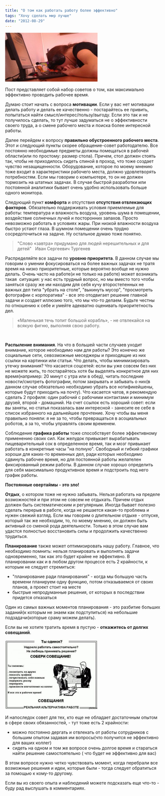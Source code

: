 ```yaml
---
title: "О том как работать работу более эффективно"
tags: "Хочу сделать мир лучше"
date: "2012-08-29"
---
```


![](images/2012-05-21-14.46.27-300x158.jpg "2012-05-21 14.46.27")

Пост представляет собой набор советов о том, как максимально эффективно проводить рабочее время.

Думаю стоит начать с вопроса **мотивации**. Если у вас нет мотивации делать работу и делать ее качественно - постарайтесь ее привить, попытаться найти смысл/интерес/пользу/выгоду. Если это так и не получилось сделать, то тут лучше задуматься не о эффективности своего труда, а о смене рабочего места и поиска более интересной работы.

Далее перейдем к вопросу **правильно обустроенного рабочего места**. Этот и следующий пункты скорее обращение-совет работодателю. Все постоянно необходимые предметы должны помещаться в рабочей области(или по простому: размер стола). Причем, стол должен стоять так, чтобы не приходилось сидеть спиной в проход, что тоже создает чувство незащищенности. Оборудование, которое по моему мнению тоже входит в характеристики рабочего места, должно удовлетворять потребностям. Если мы говорим о компьютере, то он не должен тормозить на штатных задачах. В случае быстрой разработки или постоянной аналитики бывает очень удобно использовать больше одного монитора.

Следующий пункт **комфорта** и отсутствия **отсутствия отвлекающих факторов**. Обязательно поддерживать условия приемлемые для работы: температура и влажность воздуха, уровень шума в помещении, воздействие солнечных лучей и посторонних запахов. Просто невозможно работать в условиях жары. При низкой влажности воздуха быстро устают глаза. В шумном помещении очень трудно сосредоточиться на задаче. Ну остальное думаю тоже понятно.

> "Слово «завтра» придумано для людей нерешительных и для детей"   Иван Сергеевич Тургенев

Распределяйте все задачи по **уровню приоритета**. В данном случае мы говорим о умении фокусироваться на более важных задачах не тратя время на низко приоритетные, которые вероятно вообще не нужно делать. Очень часто на работе(и не только на работе) может возникать такая  ситуация: у нас есть трудный вопрос, но мы вместо того чтобы заняться сразу же им находим для себя кучу второстепенных не важных дел типа "убрать на столе", "выкинуть мусор", "просмотреть фотографии с корпоратива" - все это отодвигает решение главной задачи и создает иллюзию того, что мы что-то делаем. Будьте честны по отношению к себе и умейте адекватно оценивать приоритетность дел.

> «Маленькая течь топит большой корабль», - не отвлекайся на всякую фигню, выполняя свою работу.

 

**Распыление внимания**. На что в большей части случаев уходит внимание, которое необходимо нам для работы? Это конечно же социальные сети, севозможные меседжеры и приходящие из них ссылки на картинки или статьи. Что делать, чтобы минимизировать утечку внимания? Что касается соцсетей: если вы уже совсем без них не можете жить, то постарайтесь хотя бы выделять конкретное для них время(например: 20 минут с утра или в обед), читать последние новости/смотреть фотографии, потом закрывать и забывать о них(в данном случае обязательно необходимо убрать все нотификейшены, которые будут приходить на почту). Что касается чатов, я рекомендую сделать 2 профиля: один рабочий с рабочими контактами и минимум друзей, второй - домашний. На счет ссылок есть хороший совет: если вы заняты, но статья показалась вам интересной - занесите ее себе в список избранного на дальнейшее прочтение. Хочу чтобы вы меня правильно поняли: я не за то, чтобы превращаться в асоциальных роботов, а за то, чтобы управлять своим временем.

Соблюдение **графика работы** тоже способствует более эффективному применению своих сил. Как желудок привыкает вырабатывать пищеварительный сок в определенное время, так и мозг привыкает работать в конкретные часы "на полную". Свободный и гибкий графики хороши для каких-то временных дел, ради которых необходимо сдвинуть рабочее время, но для постоянной работы желателен фиксированный режим работы. В данном случае хорошо определить для себя максимально продуктивное время и подстроить под него график работы.

**Постоянные овертаймы - это зло!**

**Отдых**, о котором тоже не нужно забывать. Нельзя работать на пределе возможностей и при этом не совсем не отдыхать. Причем отдых должен быть систематическим и регулярным. Иногда бывает полезно сделать перерыв в работе, когда не решается какая-то проблема и нужен свежий взгляд. Если мы говорим о длительном отдыхе - отпуске, который так же необходим, то, по моему мнению, он должен быть активный со сменой рода деятельности. Только в этом случае вам удастся полностью восстановить силы и продолжить качественно трудиться.

**Планирование** также может оптимизировать нашу работу. Главное, что необходимо помнить: нельзя планировать и выполнять задачи одновременно, так как это будет крайне не эффективно. В планировании как и в любом другом процессе есть 2 крайности, к которым не следует стремиться:

- "планирование ради планирования" - когда мы большую часть времени планируем одну функцию, потом отказываемся от своих планов, а проект стоит на месте
- быстрые непродуманные решения, от которых в последствии придется отказаться

Один из самых важных моментов планирования - это разбитие больших заданий(к которым не знаем как подступиться) на небольшие подзадачи(которые сраму можем делать).

Если вы не хотите тратить время в пустую - **откажитесь от долгих совещаний**.

[![meeting](images/3yy-300x227.jpg "meeting")](http://stepansuvorov.com/blog/wp-content/uploads/2012/08/3yy.jpg)

И напоследок совет для тех, кто еще не обладает достаточным опытом в сфере своих обязанностей, - тут тоже есть 2 крайности:

- можно постоянно дергать и отвлекать от работы сотрудников с большим опытом задавая им вопросы(что получится не эффективно для ваших коллег)
- сидеть на одном и том же вопросе очень долгое время и стараться найти решение самостоятельно ( что будет не эффективно для вас)

В этом вопросе нужно четко чувствовать момент, когда перебрали все возможные решения и идеи, которые были - тогда следует обратиться за помощью к кому-то другому.

Если вы из своего опыта и наблюдений можете подсказать еще что-то - буду рад выслушать в комментариях.
